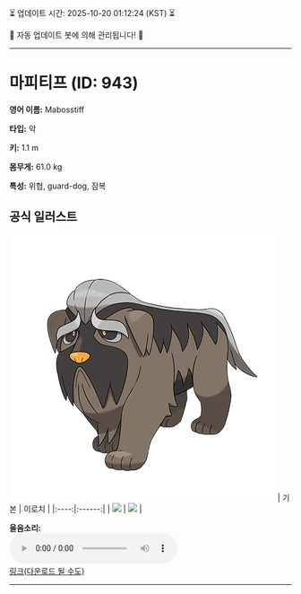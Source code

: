 
⏳ 업데이트 시간: 2025-10-20 01:12:24 (KST) ⏳

🤖 자동 업데이트 봇에 의해 관리됩니다! 🤖

---

# 마피티프 (ID: 943)
**영어 이름:** Mabosstiff

**타입:** 악

**키:** 1.1 m

**몸무게:** 61.0 kg

**특성:** 위협, guard-dog, 잠복

## 공식 일러스트
![](https://raw.githubusercontent.com/PokeAPI/sprites/master/sprites/pokemon/other/official-artwork/943.png)
| 기본 | 이로치 |
|:----:|:------:|
| <img src="http://play.pokemonshowdown.com/sprites/ani/mabosstiff.gif" width="200"> | <img src="http://play.pokemonshowdown.com/sprites/ani-shiny/mabosstiff.gif" width="200"> |

**울음소리:**<br><audio controls src="https://raw.githubusercontent.com/PokeAPI/cries/main/cries/pokemon/latest/943.ogg"></audio><br> [링크(다운로드 될 수도)](https://raw.githubusercontent.com/PokeAPI/cries/main/cries/pokemon/latest/943.ogg)


---
